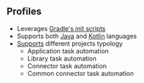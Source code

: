 ## Profiles

* Leverages [Gradle's init scripts](https://docs.gradle.org/current/userguide/init_scripts.html#sec:init_script_plugins)
* Supports both 
[Java](https://innersource.soprasteria.com/dxp/dxp-core/common-librairies/dxp-gradle/blob/master/src/main/kotlin/com/soprabanking/dxp/Java.kt)
 and [Kotlin](https://innersource.soprasteria.com/dxp/dxp-core/common-librairies/dxp-gradle/blob/master/src/main/kotlin/com/soprabanking/dxp/Kotlin.kt) languages
* [Supports](https://innersource.soprasteria.com/dxp/dxp-core/common-librairies/dxp-gradle/tree/master/src/main/kotlin/com/soprabanking/dxp/project) different projects typology
    * Application task automation
    * Library task automation
    * Connector task automation
    * Common connector task automation

